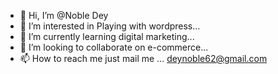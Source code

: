 - 👋 Hi, I’m @Noble Dey
- 👀 I’m interested in Playing with wordpress...
- 🌱 I’m currently learning digital marketing...
- 💞️ I’m looking to collaborate on e-commerce...
- 📫 How to reach me just mail me ... deynoble62@gmail.com

<!---
deynoble62/deynoble62 is a ✨ special ✨ repository because its `README.md` (this file) appears on your GitHub profile.
You can click the Preview link to take a look at your changes.
--->

